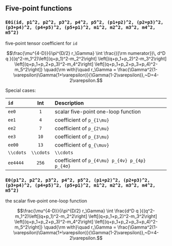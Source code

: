## Five-point functions

###  `E0i(id, p1^2, p2^2, p3^2, p4^2, p5^2, (p1+p2)^2, (p2+p3)^2, (p3+p4)^2, (p4+p5)^2, (p5+p1)^2, m1^2, m2^2, m3^2, m4^2, m5^2)`

five-point tensor coefficient for `id`

```math
\frac{\mu^{4-D}}{i\pi^{D/2} r_\Gamma} \int
\frac{({\rm numerator})\, d^D q }{(q^2-m_1^2)\left[(q+p_1)^2-m_2^2\right]
\left[(q+p_1+p_2)^2-m_3^2\right] \left[(q+p_1+p_2+p_3)^2-m_4^2\right]
 \left[(q+p_1+p_2+p_3+p_4)^2-m_5^2\right]}
\quad{\rm with}\quad r_\Gamma = \frac{\Gamma^2(1-\varepsilon)\Gamma(1+\varepsilon)}{\Gamma(1-2\varepsilon)},~D=4-2\varepsilon.
```

Special cases:

| `id` | Int | Description |
|:---|:---:|:---|
| `ee0` |`1` | scalar five-point one-loop function |
| `ee1` | `4` | coefficient of ``p_{1\mu}`` |
| `ee2` | `7` | coefficient of ``p_{2\mu}`` |
| `ee3` | `10` | coefficient of ``p_{3\mu}`` |
| `ee00` | `13` | coefficient of ``g_{\muν}`` |
| ``\\cdots`` | ``\\cdots`` |  ``\\cdots`` |
| `ee4444` | `256` | coefficient of ``p_{4\mu} p_{4ν} p_{4ρ} p_{4σ}`` |


###  `E0(p1^2, p2^2, p3^2, p4^2, p5^2, (p1+p2)^2, (p2+p3)^2, (p3+p4)^2, (p4+p5)^2, (p5+p1)^2, m1^2, m2^2, m3^2, m4^2, m5^2)`

the scalar five-point one-loop function

```math
\frac{\mu^{4-D}}{i\pi^{D/2} r_\Gamma} \int
\frac{d^D q }{(q^2-m_1^2)\left[(q+p_1)^2-m_2^2\right]
\left[(q+p_1+p_2)^2-m_3^2\right] \left[(q+p_1+p_2+p_3)^2-m_4^2\right]
\left[(q+p_1+p_2+p_3+p_4)^2-m_5^2\right]}
\quad{\rm with}\quad r_\Gamma = \frac{\Gamma^2(1-\varepsilon)\Gamma(1+\varepsilon)}{\Gamma(1-2\varepsilon)},~D=4-2\varepsilon.
```
